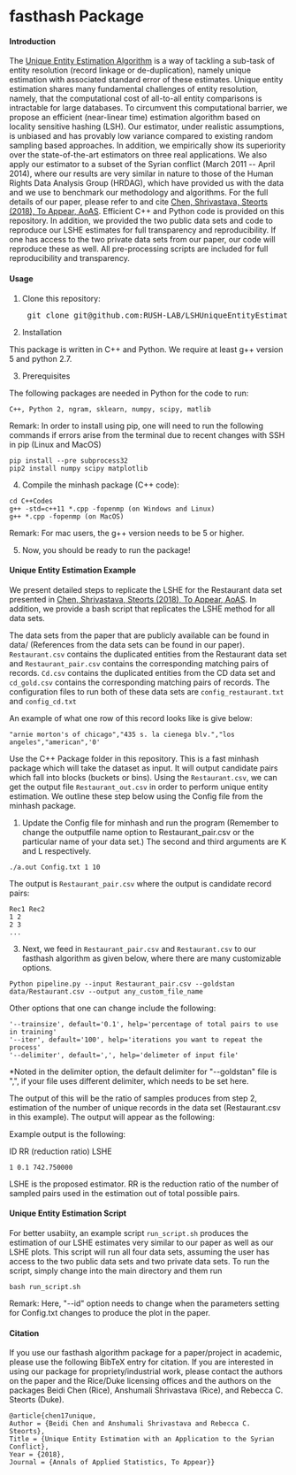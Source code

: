  fasthash Package 
 =============
 
 #### Introduction
 
 The [Unique Entity Estimation Algorithm](http://arxiv.org/abs/1305.6659) is a way of tackling a sub-task of entity resolution (record linkage or de-duplication), namely unique estimation with associated standard error of these estimates. 
Unique entity estimation shares many fundamental challenges of entity resolution, namely, that the computational cost of all-to-all entity comparisons is intractable for large databases. To circumvent this computational barrier, we propose an efficient (near-linear time) estimation algorithm based on locality sensitive hashing (LSH). Our estimator, under realistic assumptions, is unbiased and has provably low variance compared to existing random sampling based approaches. In addition, we empirically show its superiority over the state-of-the-art estimators on three real applications. We also apply our estimator to a subset of the Syrian conflict (March 2011 -- April 2014), where our results are very similar in nature to those of the Human Rights Data Analysis Group (HRDAG), which have provided us with the data and we use to benchmark our methodology and algorithms. For the full details of our paper, please refer to and cite [Chen, Shrivastava, Steorts (2018), To Appear, AoAS](https://arxiv.org/abs/1710.02690). Efficient C++ and Python code is provided on this repository. In addition, we provided the two public data sets and code to reproduce our LSHE estimates for full transparency and reproducibility. If one has access to the two private data sets from our paper, our code will reproduce these as well. All pre-processing scripts are included for full reproducibility and transparency. 

#### Usage

1. Clone this repository:
	<pre>
    git clone git@github.com:RUSH-LAB/LSHUniqueEntityEstimator.git
  </pre>
  
2. Installation

This package is written in C++ and Python. We require at least g++ version 5 and python 2.7. 

3.  Prerequisites

The following packages are needed in Python for the code to run: 

```
C++, Python 2, ngram, sklearn, numpy, scipy, matlib
```

Remark: In order to install using pip, one will need to run the following commands if errors arise from the terminal due to recent changes with SSH in pip (Linux and MacOS)

```
pip install --pre subprocess32
pip2 install numpy scipy matplotlib
```

4. Compile the minhash package (C++ code):

```
cd C++Codes
g++ -std=c++11 *.cpp -fopenmp (on Windows and Linux)
g++ *.cpp -fopenmp (on MacOS) 
```

Remark: For mac users, the g++ version needs to be 5 or higher.

5. Now, you should be ready to run the package! 

#### Unique Entity Estimation Example

We present detailed steps to replicate the LSHE for the Restaurant data set presented in [Chen, Shrivastava, Steorts (2018), To Appear, AoAS](https://arxiv.org/abs/1710.02690). In addition, we provide a bash script that replicates the LSHE method for all data sets. 

The data sets from the paper that are publicly available can be found in data/ (References from the data sets can be found in our paper). `Restaurant.csv` contains the duplicated entities from the Restaurant data set and 
`Restaurant_pair.csv` contains the corresponding matching pairs of records. `Cd.csv` contains the duplicated entities from the CD data set and `cd_gold.csv` contains the corresponding matching pairs of records. The configuration files to run both of these data sets are `config_restaurant.txt` and `config_cd.txt`

An example of what one row of this record looks like is give below: 

```
"arnie morton's of chicago","435 s. la cienega blv.","los angeles","american",'0'
```

Use the C++ Package folder in this repository. This is a fast minhash package which will take the dataset as input. It will output candidate pairs which fall into blocks (buckets or bins). Using the `Restaurant.csv`, we can get the output file 
`Restaurant_out.csv` in order to perform unique entity estimation. We outline these step below using the Config file from the minhash package. 


1. Update the Config file for minhash and run the program (Remember to change the outputfile name option to Restaurant_pair.csv or the particular name of your data set.) The second and third arguments are K and L respectively.
```
./a.out Config.txt 1 10
```

The output is `Restaurant_pair.csv` where the output is candidate record pairs:

```
Rec1 Rec2
1 2
2 3
...
```

3. Next, we feed in `Restaurant_pair.csv` and `Restaurant.csv` to our fasthash algorithm as given below,
where there are many customizable options. 

```
Python pipeline.py --input Restaurant_pair.csv --goldstan data/Restaurant.csv --output any_custom_file_name
```


Other options that one can change include the following:
```
'--trainsize', default='0.1', help='percentage of total pairs to use in training'
'--iter', default='100', help='iterations you want to repeat the process'
'--delimiter', default=',', help='delimeter of input file'
```
*Noted in the delimiter option, the default delimiter for "--goldstan" file is ",", if your file uses different delimiter, which needs to be set here.

The output of this will be the ratio of samples produces from step 2, estimation of the number of unique records in the data set (Restaurant.csv in this example). The output will appear as the following: 


Example output is the following: 

ID RR (reduction ratio) LSHE 
```
1 0.1 742.750000
```

LSHE is the proposed estimator. RR is the reduction ratio of the number of sampled pairs used in the estimation out of total possible pairs.

#### Unique Entity Estimation Script

For better usabiity, an example script `run_script.sh` produces the estimation of our LSHE estimates very similar to our paper as well as our LSHE plots. This script will run all four data sets, assuming the user has access to the two public data sets and two private data sets. To run the script, simply change into the main directory and them run

```
bash run_script.sh
```

Remark:  Here,  "--id" option needs to change when the parameters setting for Config.txt changes to produce the plot in the paper. 


#### Citation

If you use our fasthash algorithm package for a paper/project in academic, please use the following BibTeX entry for citation. If you are interested in using our package for propriety/industrial work, please contact the authors on the paper and the Rice/Duke licensing offices and the authors on the packages Beidi Chen (Rice), Anshumali Shrivastava (Rice), and Rebecca C. Steorts (Duke). 

```
@article{chen17unique,
Author = {Beidi Chen and Anshumali Shrivastava and Rebecca C. Steorts},
Title = {Unique Entity Estimation with an Application to the Syrian Conflict},
Year = {2018},
Journal = {Annals of Applied Statistics, To Appear}}
```
